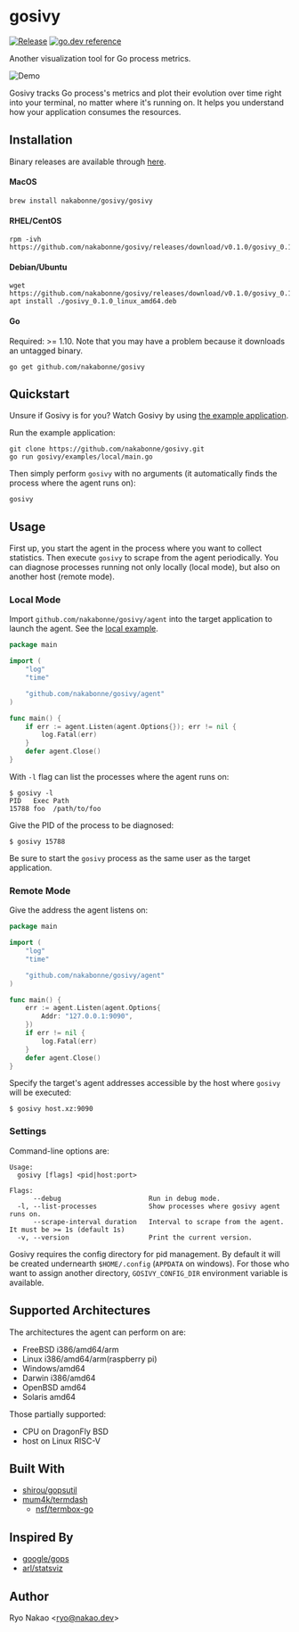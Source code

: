 # gosivy
[![Release](https://img.shields.io/github/release/nakabonne/gosivy.svg?color=orange)](https://github.com/nakabonne/gosivy/releases/latest)
[![go.dev reference](https://img.shields.io/badge/go.dev-reference-007d9c?logo=go&logoColor=white&style=flat-square)](https://pkg.go.dev/mod/github.com/nakabonne/gosivy?tab=packages)

Another visualization tool for Go process metrics.

![Demo](assets/demo.gif)

Gosivy tracks Go process's metrics and plot their evolution over time right into your terminal, no matter where it's running on. It helps you understand how your application consumes the resources.

## Installation
Binary releases are available through [here](https://github.com/nakabonne/gosivy/releases).

#### MacOS

```
brew install nakabonne/gosivy/gosivy
```

#### RHEL/CentOS

```
rpm -ivh https://github.com/nakabonne/gosivy/releases/download/v0.1.0/gosivy_0.1.0_linux_amd64.rpm
```

#### Debian/Ubuntu

```
wget https://github.com/nakabonne/gosivy/releases/download/v0.1.0/gosivy_0.1.0_linux_amd64.deb
apt install ./gosivy_0.1.0_linux_amd64.deb
```

#### Go
Required: >= 1.10. Note that you may have a problem because it downloads an untagged binary.
```
go get github.com/nakabonne/gosivy
```

## Quickstart
Unsure if Gosivy is for you? Watch Gosivy by using [the example application](https://github.com/nakabonne/gosivy/blob/main/examples/local/main.go).

Run the example application:
```
git clone https://github.com/nakabonne/gosivy.git
go run gosivy/examples/local/main.go
```

Then simply perform `gosivy` with no arguments (it automatically finds the process where the agent runs on):
```
gosivy
```

## Usage
First up, you start the agent in the process where you want to collect statistics. Then execute `gosivy` to scrape from the agent periodically. You can diagnose processes running not only locally (local mode), but also on another host (remote mode).

### Local Mode
Import `github.com/nakabonne/gosivy/agent` into the target application to launch the agent. See the [local example](https://github.com/nakabonne/gosivy/blob/main/examples/local/main.go).

```go
package main

import (
	"log"
	"time"

	"github.com/nakabonne/gosivy/agent"
)

func main() {
	if err := agent.Listen(agent.Options{}); err != nil {
		log.Fatal(err)
	}
	defer agent.Close()
}
```

With `-l` flag can list the processes where the agent runs on:
```console
$ gosivy -l
PID   Exec Path
15788 foo  /path/to/foo
```

Give the PID of the process to be diagnosed:
```
$ gosivy 15788
```

Be sure to start the `gosivy` process as the same user as the target application.

### Remote Mode
Give the address the agent listens on:
```go
package main

import (
	"log"
	"time"

	"github.com/nakabonne/gosivy/agent"
)

func main() {
	err := agent.Listen(agent.Options{
		Addr: "127.0.0.1:9090",
	})
	if err != nil {
		log.Fatal(err)
	}
	defer agent.Close()
}
```

Specify the target's agent addresses accessible by the host where `gosivy` will be executed:
```
$ gosivy host.xz:9090
```

### Settings
Command-line options are:

```
Usage:
  gosivy [flags] <pid|host:port>

Flags:
      --debug                      Run in debug mode.
  -l, --list-processes             Show processes where gosivy agent runs on.
      --scrape-interval duration   Interval to scrape from the agent. It must be >= 1s (default 1s)
  -v, --version                    Print the current version.
```

Gosivy requires the config directory for pid management. By default it will be created undernearth `$HOME/.config` (`APPDATA` on windows). For those who want to assign another directory, `GOSIVY_CONFIG_DIR` environment variable is available.

## Supported Architectures
The architectures the agent can perform on are:

- FreeBSD i386/amd64/arm
- Linux i386/amd64/arm(raspberry pi)
- Windows/amd64
- Darwin i386/amd64
- OpenBSD amd64
- Solaris amd64

Those partially supported:
- CPU on DragonFly BSD
- host on Linux RISC-V

## Built With
- [shirou/gopsutil](https://github.com/shirou/gopsutil)
- [mum4k/termdash](https://github.com/mum4k/termdash)
  - [nsf/termbox-go](https://github.com/nsf/termbox-go)

## Inspired By
- [google/gops](https://github.com/google/gops)
- [arl/statsviz](https://github.com/arl/statsviz)


## Author
Ryo Nakao <<ryo@nakao.dev>>
